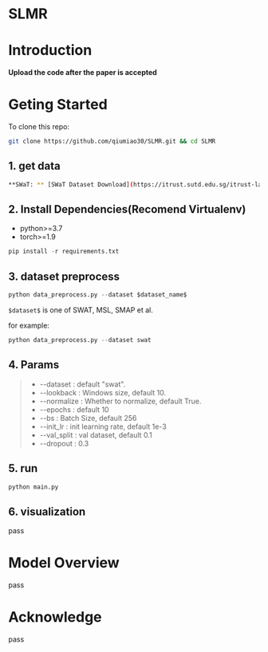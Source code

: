 # SLMR
# Introduction
**Upload the code after the paper is accepted**

# Geting Started
To clone this repo:
```bash
git clone https://github.com/qiumiao30/SLMR.git && cd SLMR
```

## 1. get data
```bash
**SWaT: ** [SWaT Dataset Download](https://itrust.sutd.edu.sg/itrust-labs_datasets/)
```

## 2. Install Dependencies(Recomend Virtualenv)

- python>=3.7
- torch>=1.9

```python
pip install -r requirements.txt
```

## 3. dataset preprocess

```python
python data_preprocess.py --dataset $dataset_name$
```
`$dataset$` is one of SWAT, MSL, SMAP et al.

for example:

```python
python data_preprocess.py --dataset swat
```

## 4. Params

> - --dataset :  default "swat".
> - --lookback : Windows size, default 10.
> - --normalize : Whether to normalize, default True.
> - --epochs : default 10
> - --bs : Batch Size, default 256
> - --init_lr : init learning rate, default 1e-3
> - --val_split : val dataset, default 0.1
> - --dropout : 0.3

## 5. run

```python
python main.py
```

## 6. visualization 
pass

# Model Overview

pass

# Acknowledge

pass
